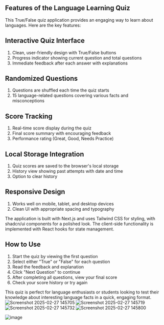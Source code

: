 

## Features of the Language Learning Quiz

This True/False quiz application provides an engaging way to learn about languages. Here are the key features:

## **Interactive Quiz Interface**

1. Clean, user-friendly design with True/False buttons
2. Progress indicator showing current question and total questions
3. Immediate feedback after each answer with explanations



## **Randomized Questions**

1. Questions are shuffled each time the quiz starts
2. 15 language-related questions covering various facts and misconceptions



## **Score Tracking**

1. Real-time score display during the quiz
2. Final score summary with encouraging feedback
3. Performance rating (Great, Good, Needs Practice)



## **Local Storage Integration**

1. Quiz scores are saved to the browser's local storage
2. History view showing past attempts with date and time
3. Option to clear history



## **Responsive Design**

1. Works well on mobile, tablet, and desktop devices
2. Clean UI with appropriate spacing and typography





The application is built with Next.js and uses Tailwind CSS for styling, with shadcn/ui components for a polished look. The client-side functionality is implemented with React hooks for state management.

## How to Use

1. Start the quiz by viewing the first question
2. Select either "True" or "False" for each question
3. Read the feedback and explanation
4. Click "Next Question" to continue
5. After completing all questions, view your final score
6. Check your score history or try again


This quiz is perfect for language enthusiasts or students looking to test their knowledge about interesting language facts in a quick, engaging format.
![Screenshot 2025-02-27 145705](https://github.com/user-attachments/assets/8f767434-fc6c-404f-aaf2-df66706c73f7)
![Screenshot 2025-02-27 145719](https://github.com/user-attachments/assets/b23db317-3f89-4468-a0bd-d4146428784b)
![Screenshot 2025-02-27 145732](https://github.com/user-attachments/assets/7d8f45b9-1eef-423e-931c-c823b45f3e50)
![Screenshot 2025-02-27 145800](https://github.com/user-attachments/assets/6d717c2e-44e6-433a-9e3f-04e2d89465ea)

![image](https://github.com/user-attachments/assets/f5277811-a066-438d-aed6-5d552da4390d)
